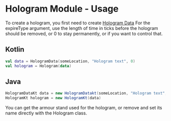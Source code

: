 # Hologram Module - Usage

To create a hologram, you first need to create [Hologram Data](/me/katsumag/aspigotframework/holograms/HologramData.kt)
For the expireType argument, use the length of time in ticks before the hologram should be removed, or 0 to stay permanently, or if you want to control that.

## Kotlin

```kotlin
val data = HologramData(someLocation, "Hologram text", 0)
val hologram = Hologram(data)
```

## Java

```java
HologramDataKt data = new HologramDatakt(someLocation, "Hologram text", 0)
HologramKt hologram = new HologramKt(data)
```

You can get the armour stand used for the hologram, or remove and set its name directly with the Hologram class.